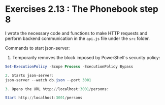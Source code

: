 # Exercises 2.13 : The Phonebook step 8

I wrote the necessary code and functions to make HTTP requests and perform backend communication in the `api.js` file under the `src` folder.

Commands to start json-server:

1. Temporarily removes the block imposed by PowerShell's security policy:
```powershell
Set-ExecutionPolicy -Scope Process -ExecutionPolicy Bypass

2. Starts json-server:
json-server --watch db.json --port 3001

3. Opens the URL http://localhost:3001/persons:

Start http://localhost:3001/persons

